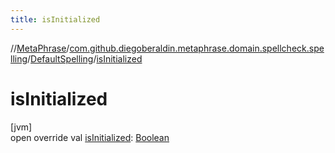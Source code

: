 ```yaml
---
title: isInitialized
---
```

//[MetaPhrase](../../../index.html)/[com.github.diegoberaldin.metaphrase.domain.spellcheck.spelling](../index.html)/[DefaultSpelling](index.html)/[isInitialized](is-initialized.html)



# isInitialized



[jvm]\
open override val [isInitialized](is-initialized.html): [Boolean](https://kotlinlang.org/api/latest/jvm/stdlib/kotlin/-boolean/index.html)




